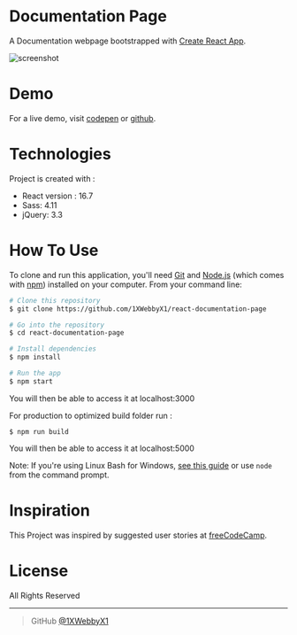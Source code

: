 # Documentation Page
A Documentation webpage bootstrapped with [Create React App](https://github.com/facebook/create-react-app).

![screenshot](https://i.ibb.co/92LFwY3/2011965-LXVQz-W-6593663f-d6eb-4c4e-b0ac-d3ac3f2f613b-1.png)

# Demo
For a live demo, visit [codepen](https://codepen.io/1xwebbyx1/full/LXVQzW) or [github](https://1xwebbyx1.github.io/react-documentation-page/).

# Technologies
Project is created with :
- React version : 16.7
- Sass: 4.11
- jQuery: 3.3

# How To Use

To clone and run this application, you'll need [Git](https://git-scm.com) and [Node.js](https://nodejs.org/en/download/) (which comes with [npm](http://npmjs.com)) installed on your computer. From your command line:

```bash
# Clone this repository
$ git clone https://github.com/1XWebbyX1/react-documentation-page

# Go into the repository
$ cd react-documentation-page

# Install dependencies
$ npm install

# Run the app
$ npm start
```
You will then be able to access it at localhost:3000


For production to optimized build folder run :
```
$ npm run build
```
You will then be able to access it at localhost:5000

Note: If you're using Linux Bash for Windows, [see this guide](https://www.howtogeek.com/261575/how-to-run-graphical-linux-desktop-applications-from-windows-10s-bash-shell/) or use `node` from the command prompt.


# Inspiration

This Project was inspired by  suggested  user stories  at [freeCodeCamp](https://learn.freecodecamp.org/front-end-libraries/front-end-libraries-projects/build-a-drum-machine).


# License

All Rights Reserved

---


> GitHub [@1XWebbyX1](https://github.com/1XWebbyX1)
